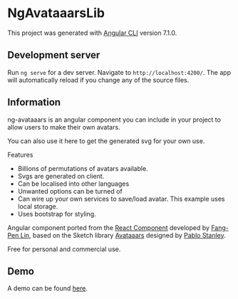 # NgAvataaarsLib

This project was generated with [Angular CLI](https://github.com/angular/angular-cli) version 7.1.0.

## Development server

Run `ng serve` for a dev server. Navigate to `http://localhost:4200/`. The app will automatically reload if you change any of the source files.

## Information

ng-avataaars is an angular component you can include in your project to allow users to make their own avatars.

You can also use it here to get the generated svg for your own use.

Features        
  * Billions of permutations of avatars available.
  * Svgs are generated on client.
  * Can be localised into other languages
  * Unwanted options can be turned of
  * Can wire up your own services to save/load avatar. This example uses local storage.
  * Uses bootstrap for styling.

Angular component ported from the [React Component](https://github.com/fangpenlin/avataaars) developed by [Fang-Pen Lin](https://twitter.com/fangpenlin), based on the Sketch library [Avataaars](https://avataaars.com/) designed by [Pablo Stanley](https://twitter.com/pablostanley).

Free for personal and commercial use.

## Demo

A demo can be found [here](https://stonecourier.github.io/ng_avataaars/). 
